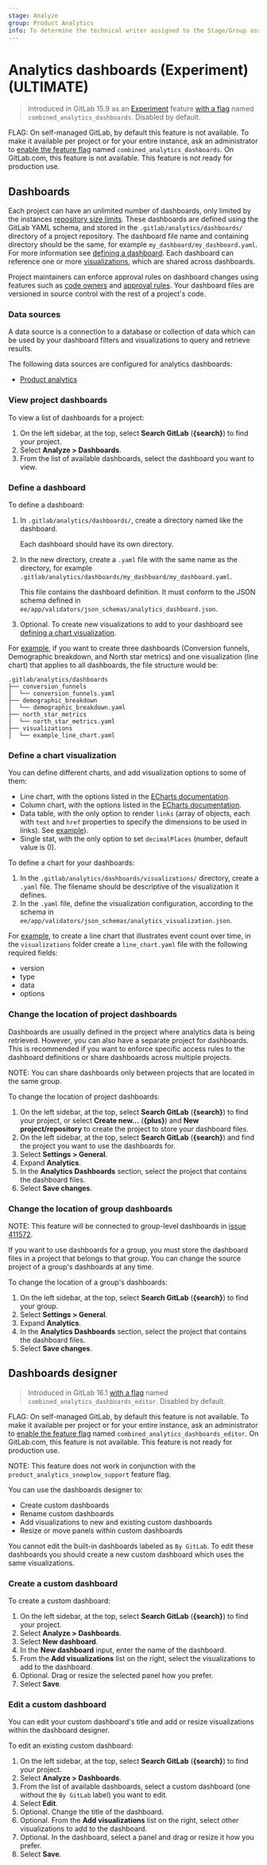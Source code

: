 ```yaml
---
stage: Analyze
group: Product Analytics
info: To determine the technical writer assigned to the Stage/Group associated with this page, see https://about.gitlab.com/handbook/product/ux/technical-writing/#assignments
---
```


# Analytics dashboards (Experiment) **(ULTIMATE)**

> Introduced in GitLab 15.9 as an [Experiment](../../policy/experiment-beta-support.md#experiment) feature [with a flag](../../administration/feature_flags.md) named `combined_analytics_dashboards`. Disabled by default.

FLAG:
On self-managed GitLab, by default this feature is not available. To make it available per project or for your entire instance, ask an administrator to [enable the feature flag](../../administration/feature_flags.md) named `combined_analytics_dashboards`.
On GitLab.com, this feature is not available.
This feature is not ready for production use.

## Dashboards

Each project can have an unlimited number of dashboards, only limited by the instances [repository size limits](../project/repository/reducing_the_repo_size_using_git.md#storage-limits).
These dashboards are defined using the GitLab YAML schema, and stored in the `.gitlab/analytics/dashboards/` directory of a project repository.
The dashboard file name and containing directory should be the same, for example `my_dashboard/my_dashboard.yaml`. For more information see [defining a dashboard](#define-a-dashboard).
Each dashboard can reference one or more [visualizations](#define-a-chart-visualization), which are shared across dashboards.

Project maintainers can enforce approval rules on dashboard changes using features such as [code owners](../project/codeowners/index.md) and [approval rules](../project/merge_requests/approvals/rules.md).
Your dashboard files are versioned in source control with the rest of a project's code.

### Data sources

A data source is a connection to a database or collection of data which can be used by your dashboard
filters and visualizations to query and retrieve results.

The following data sources are configured for analytics dashboards:

- [Product analytics](../product_analytics/index.md)

### View project dashboards

To view a list of dashboards for a project:

1. On the left sidebar, at the top, select **Search GitLab** (**{search}**) to find your project.
1. Select **Analyze > Dashboards**.
1. From the list of available dashboards, select the dashboard you want to view.

### Define a dashboard

To define a dashboard:

1. In `.gitlab/analytics/dashboards/`, create a directory named like the dashboard.

   Each dashboard should have its own directory.
1. In the new directory, create a `.yaml` file with the same name as the directory, for example `.gitlab/analytics/dashboards/my_dashboard/my_dashboard.yaml`.

   This file contains the dashboard definition. It must conform to the JSON schema defined in `ee/app/validators/json_schemas/analytics_dashboard.json`.
1. Optional. To create new visualizations to add to your dashboard see [defining a chart visualization](#define-a-chart-visualization).

For [example](https://gitlab.com/gitlab-org/gitlab/-/blob/master/ee/lib/gitlab/analytics/product_analytics/dashboards/audience.yaml), if you want to create three dashboards (Conversion funnels, Demographic breakdown, and North star metrics)
and one visualization (line chart) that applies to all dashboards, the file structure would be:

```plaintext
.gitlab/analytics/dashboards
├── conversion_funnels
│  └── conversion_funnels.yaml
├── demographic_breakdown
│  └── demographic_breakdown.yaml
├── north_star_metrics
|  └── north_star_metrics.yaml
├── visualizations
│  └── example_line_chart.yaml
```

### Define a chart visualization

You can define different charts, and add visualization options to some of them:

- Line chart, with the options listed in the [ECharts documentation](https://echarts.apache.org/en/option.html).
- Column chart, with the options listed in the [ECharts documentation](https://echarts.apache.org/en/option.html).
- Data table, with the only option to render `links` (array of objects, each with `text` and `href` properties to specify the dimensions to be used in links). See [example](https://gitlab.com/gitlab-org/gitlab/-/blob/master/ee/app/validators/json_schemas/analytics_visualization.json?ref_type=heads#L112)).
- Single stat, with the only option to set `decimalPlaces` (number, default value is 0).

To define a chart for your dashboards:

1. In the `.gitlab/analytics/dashboards/visualizations/` directory, create a `.yaml` file.
   The filename should be descriptive of the visualization it defines.
1. In the `.yaml` file, define the visualization configuration, according to the schema in
   `ee/app/validators/json_schemas/analytics_visualization.json`.

For [example](https://gitlab.com/gitlab-org/gitlab/-/blob/master/ee/lib/gitlab/analytics/product_analytics/visualizations/events_over_time.yaml), to create a line chart that illustrates event count over time, in the `visualizations` folder
create a `line_chart.yaml` file with the following required fields:

- version
- type
- data
- options

### Change the location of project dashboards

Dashboards are usually defined in the project where analytics data is being retrieved.
However, you can also have a separate project for dashboards.
This is recommended if you want to enforce specific access rules to the dashboard definitions or share dashboards across multiple projects.

NOTE:
You can share dashboards only between projects that are located in the same group.

To change the location of project dashboards:

1. On the left sidebar, at the top, select **Search GitLab** (**{search}**) to find your project,
   or select **Create new...** (**{plus}**) and **New project/repository**
   to create the project to store your dashboard files.
1. On the left sidebar, at the top, select **Search GitLab** (**{search}**) and find the project you want to use the dashboards for.
1. Select **Settings > General**.
1. Expand **Analytics**.
1. In the **Analytics Dashboards** section, select the project that contains the dashboard files.
1. Select **Save changes**.

### Change the location of group dashboards

NOTE:
This feature will be connected to group-level dashboards in [issue 411572](https://gitlab.com/gitlab-org/gitlab/-/issues/411572).

If you want to use dashboards for a group, you must store the dashboard files in a project that belongs to that group.
You can change the source project of a group's dashboards at any time.

To change the location of a group's dashboards:

1. On the left sidebar, at the top, select **Search GitLab** (**{search}**) to find your group.
1. Select **Settings > General**.
1. Expand **Analytics**.
1. In the **Analytics Dashboards** section, select the project that contains the dashboard files.
1. Select **Save changes**.

## Dashboards designer

> Introduced in GitLab 16.1 [with a flag](../../administration/feature_flags.md) named `combined_analytics_dashboards_editor`. Disabled by default.

FLAG:
On self-managed GitLab, by default this feature is not available. To make it available per project or for your entire instance, ask an administrator to [enable the feature flag](../../administration/feature_flags.md) named `combined_analytics_dashboards_editor`.
On GitLab.com, this feature is not available.
This feature is not ready for production use.

NOTE:
This feature does not work in conjunction with the `product_analytics_snowplow_support` feature flag.

You can use the dashboards designer to:

- Create custom dashboards
- Rename custom dashboards
- Add visualizations to new and existing custom dashboards
- Resize or move panels within custom dashboards

You cannot edit the built-in dashboards labeled as `By GitLab`.
To edit these dashboards you should create a new custom dashboard which uses the same visualizations.

### Create a custom dashboard

To create a custom dashboard:

1. On the left sidebar, at the top, select **Search GitLab** (**{search}**) to find your project.
1. Select **Analyze > Dashboards**.
1. Select **New dashboard**.
1. In the **New dashboard** input, enter the name of the dashboard.
1. From the **Add visualizations** list on the right, select the visualizations to add to the dashboard.
1. Optional. Drag or resize the selected panel how you prefer.
1. Select **Save**.

### Edit a custom dashboard

You can edit your custom dashboard's title and add or resize visualizations within the dashboard designer.

To edit an existing custom dashboard:

1. On the left sidebar, at the top, select **Search GitLab** (**{search}**) to find your project.
1. Select **Analyze > Dashboards**.
1. From the list of available dashboards, select a custom dashboard (one without the `By GitLab` label) you want to edit.
1. Select **Edit**.
1. Optional. Change the title of the dashboard.
1. Optional. From the **Add visualizations** list on the right, select other visualizations to add to the dashboard.
1. Optional. In the dashboard, select a panel and drag or resize it how you prefer.
1. Select **Save**.
